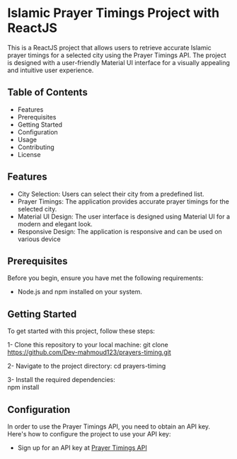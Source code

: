 # Islamic Prayer Timings Project with ReactJS

This is a ReactJS project that allows users to retrieve accurate Islamic prayer timings for a selected city using the Prayer Timings API. The project is designed with a user-friendly Material UI interface for a visually appealing and intuitive user experience.


## Table of Contents

   * Features
   * Prerequisites
   * Getting Started
   * Configuration
   * Usage
   * Contributing
   * License


## Features

   * City Selection: Users can select their city from a predefined list.
   * Prayer Timings: The application provides accurate prayer timings for the selected city.
   * Material UI Design: The user interface is designed using Material UI for a modern and elegant look.
   * Responsive Design: The application is responsive and can be used on various device


## Prerequisites

Before you begin, ensure you have met the following requirements:

   * Node.js and npm installed on your system.

## Getting Started

To get started with this project, follow these steps:

   1- Clone this repository to your local machine:
      git clone https://github.com/Dev-mahmoud123/prayers-timing.git

   2- Navigate to the project directory:
       cd prayers-timing

   3- Install the required dependencies:    
       npm install

## Configuration

In order to use the Prayer Timings API, you need to obtain an API key. Here's how to configure the project to use your API key:

- Sign up for an API key at
 [Prayer Timings API](http://api.aladhan.com/v1/timingsByCity?city=Cairo&country=Egypt) 